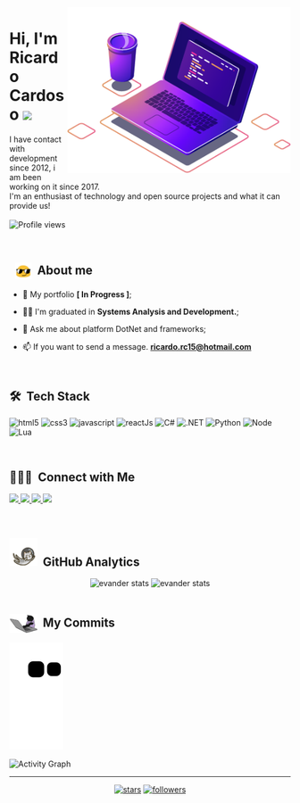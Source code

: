 
<img src="images/computer-illustration.png" min-width="400px" max-width="450px" width="400px" align="right" alt="Computador">
<h1 align="left">Hi, I'm Ricardo Cardoso
 <img src="https://raw.githubusercontent.com/kaueMarques/kaueMarques/master/hi.gif" width="30"></h1>

<p align="left"> I have contact with development since 2012, i am been working on it since 2017.
<br>I'm an enthusiast of technology and open source projects and what it can provide us!
<br><br><img src="https://komarev.com/ghpvc/?username=Apocryphoon&color=191b1e" alt="Profile views" /> </p>

<br>

 ## &nbsp; <img src="images/oculos.gif " width="30" align="center"> &nbsp;About me
 
- 🚀 My portfolio **[ In Progress ]**;
 
- 👨‍🎓 I'm graduated in **Systems Analysis and Development.**;

- 💬 Ask me about platform DotNet and frameworks;

- 📫 If you want to send a message.  **ricardo.rc15@hotmail.com**

<br>

## 🛠 &nbsp;Tech Stack

<p align="left">
 
 <img src="https://img.shields.io/badge/-HTML5-rgb(25, 27, 30)?style=for-the-badge&logo=html5&logoColor=rgb(150, 118, 228)" alt="html5"/> 
 
 <img src="https://img.shields.io/badge/CSS3-rgb(25, 27, 30)?style=for-the-badge&logo=css3&logoColor=rgb(150, 118, 228)" alt="css3"/>
 
 <img src="https://img.shields.io/badge/JavaScript-rgb(25, 27, 30)?style=for-the-badge&logo=javascript&logoColor=rgb(150, 118, 228)" alt="javascript"/> 
 
 <img src="https://img.shields.io/badge/reactJs-rgb(25,%2027,%2030)?style=for-the-badge&logo=react&logoColor=rgb(150,%20118,%20228)" alt="reactJs"/>

  <!-- new here-->
 <img src="https://img.shields.io/badge/csharp-rgb(25,%2027,%2030)?style=for-the-badge&logo=csharp&logoColor=white" alt="C#"/>

 <img src="https://img.shields.io/badge/.net-rgb(25,%2027,%2030)?style=for-the-badge&logo=.net&logoColor=white" alt=".NET"/>

 <img src="https://img.shields.io/badge/python-3670A0?style=for-the-badge&logo=python&logoColor=ffdd54" alt="Python"/>

 <img src="https://img.shields.io/badge/node.js-6DA55F?style=for-the-badge&logo=node.js&logoColor=white" alt="Node"/>

 <img src="https://img.shields.io/badge/lua-%232C2D72.svg?style=for-the-badge&logo=lua&logoColor=white" alt="Lua"/>
</p>
  
<br>

## 👨🏻‍💼 &nbsp;Connect with Me

<p align="left">
 
 <a href="https://www.linkedin.com/in/ricardonb" alt="Linkedin">
  <img src="https://img.shields.io/badge/-Linkedin-rgb(25, 27, 30)?style=for-the-badge&logo=Linkedin&logoColor=rgb(150, 118, 228)&link=https://www.linkedin.com/in/ricardonb"/> 
 </a>
 
 <a href="https://www.facebook.com/" alt="Facebook">
  <img src="https://img.shields.io/badge/-Facebook-rgb(25, 27, 30)?style=for-the-badge&logo=Facebook&logoColor=rgb(150, 118, 228)&link=https://www.facebook.com/"/> 
 </a>
 
 <a href="https://twitter.com/Apocryphoon_" alt="Twitter">
  <img src="https://img.shields.io/badge/-Twitter-rgb(25, 27, 30)?style=for-the-badge&logo=Twitter&logoColor=rgb(150, 118, 228)&link=https://twitter.com/Apocryphoon_"/> 
 </a>
 
 <a href="https://github.com/Apocryphoon" alt="Portfolio">
  <img src="https://img.shields.io/badge/my_portfolio-rgb(25, 27, 30)?style=for-the-badge&logo=ko-fi&logoColor=rgb(150, 118, 228)&link=https://github.com/Apocryphoon"/>
 </a>

 </p>

<br>

## <img src="images/gato_astronauta.gif" width="50" height="50" align="10">  &nbsp;GitHub Analytics

<div align="center">
<img height='180em' src="https://github-readme-stats.vercel.app/api?username=Apocryphoon&show_icons=true=anuraghazra&show_icons=true&theme=aura" alt="evander stats"/>
<img height='180em' src="https://github-readme-stats.vercel.app/api/top-langs/?username=Apocryphoon&layout=compact&theme=aura" alt="evander stats"/>
 </div>
  
<br>

## <img src="images/gato.gif" width="50" align="center"> &nbsp;My Commits
![Snake animation](https://github.com/Apocryphoon/Apocryphoon/blob/output/github-contribution-grid-snake.svg)

![Activity Graph](https://activity-graph.herokuapp.com/graph?username=Apocryphoon&hide_border=true&theme=react-dark)

----

<p align="center">
   
  <a href="https://github.com/EvanderInacio?tab=repositories&sort=stargazers">
   <img alt="stars" title="Total stars on GitHub" 
   src="https://custom-icon-badges.herokuapp.com/badge/dynamic/json?logo=star&color=000030&labelColor=000&label=Stars&style=for-the-badge&query=%24.stars&url=https://api.github-star-counter.workers.dev/user/Apocryphoon"/></a>
  <a href="https://github.com/Apocryphoon?tab=followers">
    <img alt="followers" title="Follow me on Github" src="https://custom-icon-badges.herokuapp.com/github/followers/Apocryphoon?color=000030&labelColor=000&style=for-the-badge&logo=person-add&label=Follow&logoColor=white"/></a>
</p>
